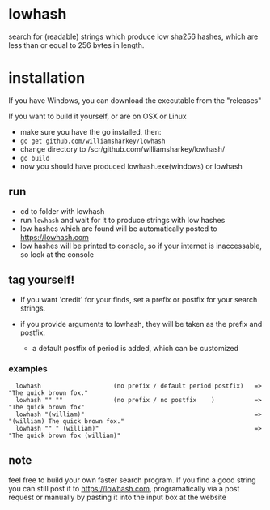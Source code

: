 # lowhash
search for (readable) strings which produce low sha256 hashes, which are less than or equal to 256 bytes in length.

# installation

  If you have Windows, you can download the executable from the "releases"
  
  If you want to build it yourself, or are on OSX or Linux
  
  - make sure you have the go installed, then:
  - `go get github.com/williamsharkey/lowhash`
  - change directory to <your go path>/scr/github.com/williamsharkey/lowhash/
  - `go build`
  - now you should have produced lowhash.exe(windows) or lowhash

## run
  - cd to folder with lowhash
  - run `lowhash` and wait for it to produce strings with low hashes
  - low hashes which are found will be automatically posted to https://lowhash.com
  - low hashes will be printed to console, so if your internet is inaccessable, so look at the console
  
 
## tag yourself!
  - If you want 'credit' for your finds, set a prefix or postfix for your search strings.   

  - if you provide arguments to lowhash, they will be taken as the prefix and postfix.
    - a default postfix of period is added, which can be customized
  
### examples
```
  lowhash                    (no prefix / default period postfix)   => "The quick brown fox."
  lowhash "" ""              (no prefix / no postfix    )           => "The quick brown fox"
  lowhash "(william)"                                               => "(william) The quick brown fox."
  lowhash "" " (william)"                                           => "The quick brown fox (william)"
```


## note

feel free to build your own faster search program. If you find a good string you can still post it to https://lowhash.com, programatically via a post request or manually by pasting it into the input box at the website
